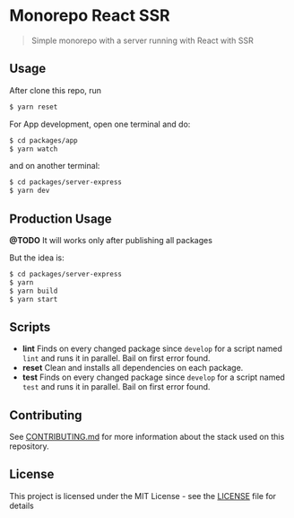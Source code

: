 # Monorepo React SSR

> Simple monorepo with a server running with React with SSR

## Usage

After clone this repo, run

```sh
$ yarn reset
```

For App development, open one terminal and do:

```sh
$ cd packages/app
$ yarn watch
```

and on another terminal:

```sh
$ cd packages/server-express
$ yarn dev
```

## Production Usage

**@TODO** It will works only after publishing all packages

But the idea is:

```sh
$ cd packages/server-express
$ yarn
$ yarn build
$ yarn start
```

## Scripts

- **lint**
  Finds on every changed package since `develop` for a script named `lint` and runs it in parallel. Bail on first error found.
- **reset**
  Clean and installs all dependencies on each package.
- **test**
  Finds on every changed package since `develop` for a script named `test` and runs it in parallel. Bail on first error found.

## Contributing

See [CONTRIBUTING.md](CONTRIBUTING.md) for more information about the stack used on this repository.

## License

This project is licensed under the MIT License - see the [LICENSE](LICENSE) file for details
